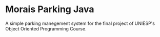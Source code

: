 # Morais Parking Java
 A simple parking manegement system for the final project of UNIESP's Object Oriented Programming Course.
